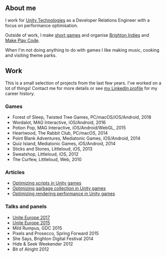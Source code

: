 ## About me

I work for [Unity Technologies](http://unity3d.com/) as a Developer Relations Engineer with a focus on performance optimisation.

Outside of work, I make [short games](https://reallyfancy.itch.io/) and organise [Brighton Indies](https://twitter.com/brightonindies) and [Make Play Code](https://twitter.com/makeplaycode).

When I'm not doing anything to do with games I like making music, cooking and visiting theme parks.

## Work

This is a small selection of projects from the last few years. I've worked on a lot of things! Contact me for more details or see [my LinkedIn profile](https://www.linkedin.com/in/kerryturner) for my career history.

### Games

* Forest of Sleep, Twisted Tree Games, PC/macOS/iOS/Android, 2018
* Wordalot, MAG Interactive, iOS/Android, 2016
* Potion Pop, MAG Interactive, iOS/Android/WebGL, 2015
* Heartwood, The Rabbit Club, PC/macOS, 2014
* Point Blank Adventures, Mediatonic Games, iOS/Android, 2014
* Quiz Island, Mediatonic Games, iOS/Android, 2014
* Sticks and Stones, Littleloud, iOS, 2013
* Sweatshop, Littleloud, iOS, 2012
* The Curfew, Littleloud, Web, 2010

### Articles

* [Optimizing scripts in Unity games](https://unity3d.com/learn/tutorials/topics/performance-optimization/optimizing-scripts-unity-games?playlist=44069)
* [Optimizing garbage collection in Unity games](https://unity3d.com/learn/tutorials/temas/performance-optimization/optimizing-garbage-collection-unity-games?playlist=44069)
* [Optimizing rendering performance in Unity games](https://unity3d.com/learn/tutorials/topics/performance-optimization/optimizing-graphics-rendering-unity-games?playlist=44069)

### Talks and panels

* [Unite Europe 2017](https://www.youtube.com/watch?v=1e5WY2qf600)
* [Unite Europe 2015](https://www.youtube.com/watch?v=gVjW-BeS1bk)
* Mild Rumpus, GDC 2015
* Pixels and Prosecco, Spring Forward 2015
* She Says, Brighton Digital Festival 2014
* Hide & Seek Weekender 2012
* Bit of Alright 2012

